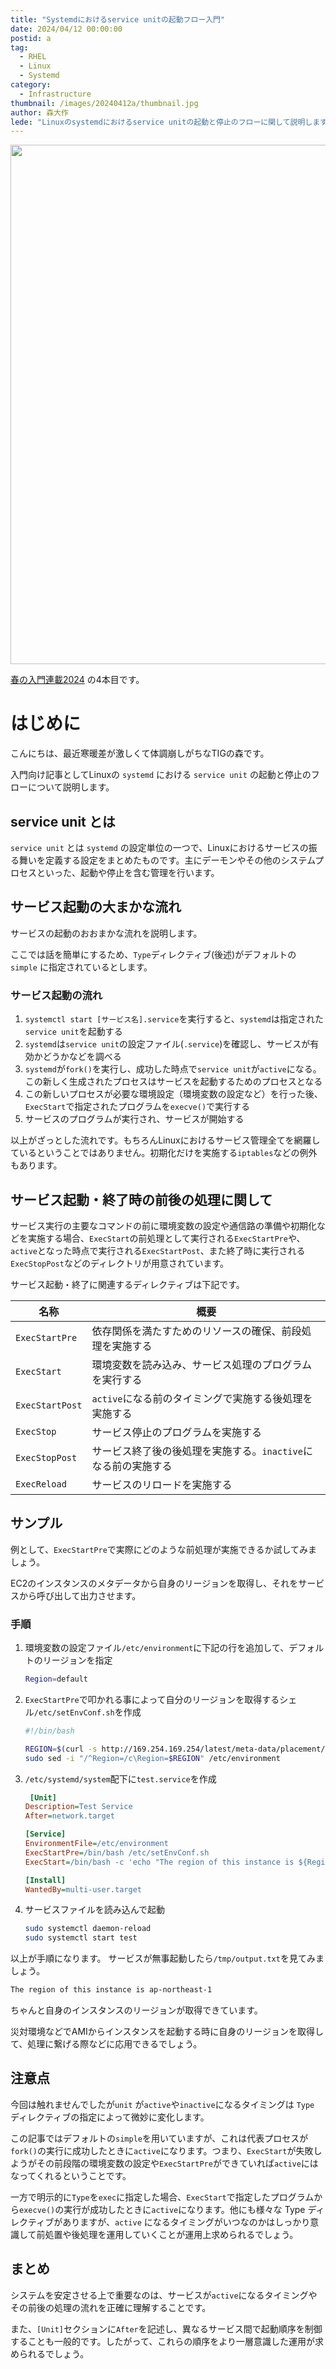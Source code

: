 ```yaml
---
title: "Systemdにおけるservice unitの起動フロー入門"
date: 2024/04/12 00:00:00
postid: a
tag:
  - RHEL
  - Linux
  - Systemd
category:
  - Infrastructure
thumbnail: /images/20240412a/thumbnail.jpg
author: 森大作
lede: "Linuxのsystemdにおけるservice unitの起動と停止のフローに関して説明します"
---
```

<img src="/images/20240412a/IMG_8598.jpg" alt="" width="1200" height="831" loading="lazy">

[春の入門連載2024](/articles/20240408a/) の4本目です。

# はじめに
こんにちは、最近寒暖差が激しくて体調崩しがちなTIGの森です。

入門向け記事としてLinuxの `systemd` における `service unit` の起動と停止のフローについて説明します。

## service unit とは

`service unit` とは `systemd` の設定単位の一つで、Linuxにおけるサービスの振る舞いを定義する設定をまとめたものです。主にデーモンやその他のシステムプロセスといった、起動や停止を含む管理を行います。

## サービス起動の大まかな流れ

サービスの起動のおおまかな流れを説明します。

ここでは話を簡単にするため、`Type`ディレクティブ(後述)がデフォルトの `simple` に指定されているとします。

### サービス起動の流れ

1. `systemctl start [サービス名].service`を実行すると、`systemd`は指定された`service unit`を起動する
2. `systemd`は`service unit`の設定ファイル(`.service`)を確認し、サービスが有効かどうかなどを調べる
3. `systemd`が`fork()`を実行し、成功した時点で`service unit`が`active`になる。この新しく生成されたプロセスはサービスを起動するためのプロセスとなる
4. この新しいプロセスが必要な環境設定（環境変数の設定など）を行った後、`ExecStart`で指定されたプログラムを`execve()`で実行する
5. サービスのプログラムが実行され、サービスが開始する

以上がざっとした流れです。もちろんLinuxにおけるサービス管理全てを網羅しているということではありません。初期化だけを実施する`iptables`などの例外もあります。

## サービス起動・終了時の前後の処理に関して

サービス実行の主要なコマンドの前に環境変数の設定や通信路の準備や初期化などを実施する場合、`ExecStart`の前処理として実行される`ExecStartPre`や、`active`となった時点で実行される`ExecStartPost`、また終了時に実行される`ExecStopPost`などのディレクトリが用意されています。

サービス起動・終了に関連するディレクティブは下記です。

| 名称 | 概要 |
|---| ---- |
|`ExecStartPre`|依存関係を満たすためのリソースの確保、前段処理を実施する |
|`ExecStart`|環境変数を読み込み、サービス処理のプログラムを実行する |
|`ExecStartPost`|`active`になる前のタイミングで実施する後処理を実施する |
|`ExecStop`|サービス停止のプログラムを実施する |
|`ExecStopPost`|サービス終了後の後処理を実施する。`inactive`になる前の実施する |
|`ExecReload`|サービスのリロードを実施する|


## サンプル

例として、`ExecStartPre`で実際にどのような前処理が実施できるか試してみましょう。

EC2のインスタンスのメタデータから自身のリージョンを取得し、それをサービスから呼び出して出力させます。

### 手順

1. 環境変数の設定ファイル`/etc/environment`に下記の行を追加して、デフォルトのリージョンを指定
    ```bash /etc/environment
    Region=default
    ```
1. `ExecStartPre`で叩かれる事によって自分のリージョンを取得するシェル`/etc/setEnvConf.sh`を作成
    ```bash /etc/setEnvConf.sh
    #!/bin/bash
    
    REGION=$(curl -s http://169.254.169.254/latest/meta-data/placement/availability-zone | sed -e 's/.$//')
    sudo sed -i "/^Region=/c\Region=$REGION" /etc/environment
    ```
1. `/etc/systemd/system`配下に`test.service`を作成
    ```ini test.service
     [Unit]
    Description=Test Service
    After=network.target

    [Service]
    EnvironmentFile=/etc/environment
    ExecStartPre=/bin/bash /etc/setEnvConf.sh
    ExecStart=/bin/bash -c 'echo "The region of this instance is ${Region}" > /tmp/output.txt'

    [Install]
    WantedBy=multi-user.target
    ```
3. サービスファイルを読み込んで起動　
    ```sh
    sudo systemctl daemon-reload
    sudo systemctl start test
    ```

以上が手順になります。
サービスが無事起動したら`/tmp/output.txt`を見てみましょう。

```txt /tmp/output.txt
The region of this instance is ap-northeast-1
```

ちゃんと自身のインスタンスのリージョンが取得できています。

災対環境などでAMIからインスタンスを起動する時に自身のリージョンを取得して、処理に繋げる際などに応用できるでしょう。

## 注意点

今回は触れませんでしたが`unit` が`active`や`inactive`になるタイミングは `Type` ディレクティブの指定によって微妙に変化します。
  
この記事ではデフォルトの`simple`を用いていますが、これは代表プロセスが`fork()`の実行に成功したときに`active`になります。つまり、`ExecStart`が失敗しようがその前段階の環境変数の設定や`ExecStartPre`ができていれば`active`にはなってくれるということです。

一方で明示的に`Type`を`exec`に指定した場合、`ExecStart`で指定したプログラムから`execve()`の実行が成功したときに`active`になります。他にも様々な Type ディレクティブがありますが、`active` になるタイミングがいつなのかはしっかり意識して前処置や後処理を運用していくことが運用上求められるでしょう。

## まとめ

システムを安定させる上で重要なのは、サービスが`active`になるタイミングやその前後の処理の流れを正確に理解することです。

また、`[Unit]`セクションに`After`を記述し、異なるサービス間で起動順序を制御することも一般的です。したがって、これらの順序をより一層意識した運用が求められるでしょう。
